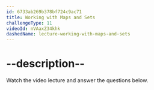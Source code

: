 ```yaml
---
id: 6733ab269b378bf724c9ac71
title: Working with Maps and Sets
challengeType: 11
videoId: nVAaxZ34khk
dashedName: lecture-working-with-maps-and-sets
---
```


# --description--

Watch the video lecture and answer the questions below.


